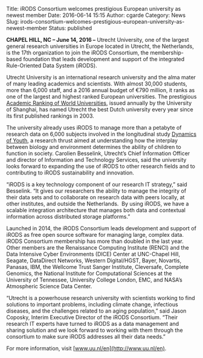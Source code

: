 Title: iRODS Consortium welcomes prestigious European university as newest member
Date: 2016-06-14 15:15
Author: cgarde
Category: News
Slug: irods-consortium-welcomes-prestigious-european-university-as-newest-member
Status: published

**CHAPEL HILL, NC – June 14, 2016 –** Utrecht University, one of the
largest general research universities in Europe located in Utrecht, the
Netherlands, is the 17th organization to join the iRODS Consortium, the
membership-based foundation that leads development and support of the
integrated Rule-Oriented Data System (iRODS).

<!--more-->

Utrecht University is an international research university and the alma
mater of many leading academics and scientists. With almost 30,000
students, more than 6,000 staff, and a 2016 annual budget of €790
million, it ranks as one of the largest and highest ranked European
universities. The prestigious [Academic Ranking of World
Universities](http://www.shanghairanking.com/ARWU2015.html), issued
annually by the University of Shanghai, has named Utrecht the best Dutch
university every year since its first published rankings in 2003.

The university already uses iRODS to manage more than a petabyte of
research data on 6,000 subjects involved in the longitudinal study
[Dynamics of Youth](http://www.uu.nl/en/research/dynamics-of-youth), a
research thrust aimed at understanding how the interplay between biology
and environment determines the ability of children to function in
society. Carolien Besselink, Utrecht’s Chief Information Officer and
director of Information and Technology Services, said the university
looks forward to expanding the use of iRODS to other research fields and
to contributing to iRODS sustainability and innovation.

“iRODS is a key technology component of our research IT strategy,” said
Besselink. “It gives our researchers the ability to manage the integrity
of their data sets and to collaborate on research data with peers
locally, at other institutes, and outside the Netherlands.  By using
iRODS, we have a scalable integration architecture that manages both
data and contextual information across distributed storage platforms.”

Launched in 2014, the iRODS Consortium leads development and support of
iRODS as free open source software for managing large, complex data.
iRODS Consortium membership has more than doubled in the last year.
Other members are the Renaissance Computing Institute (RENCI) and the
Data Intensive Cyber Environments (DICE) Center at UNC-Chapel Hill,
Seagate, DataDirect Networks, Western Digital/HGST, Bayer, Novartis,
Panasas, IBM, the Wellcome Trust Sanger Institute, Cleversafe, Complete
Genomics, the National Institute for Computational Sciences at the
University of Tennessee, University College London, EMC, and NASA’s
Atmospheric Science Data Center.

“Utrecht is a powerhouse research university with scientists working to
find solutions to important problems, including climate change,
infectious diseases, and the challenges related to an aging population,”
said Jason Coposky, Interim Executive Director of the iRODS Consortium.
“Their research IT experts have turned to iRODS as a data management and
sharing solution and we look forward to working with them through the
consortium to make sure iRODS addresses all their data needs.”

For more information, visit [www.uu.nl/en](http://www.uu.nl/en).
